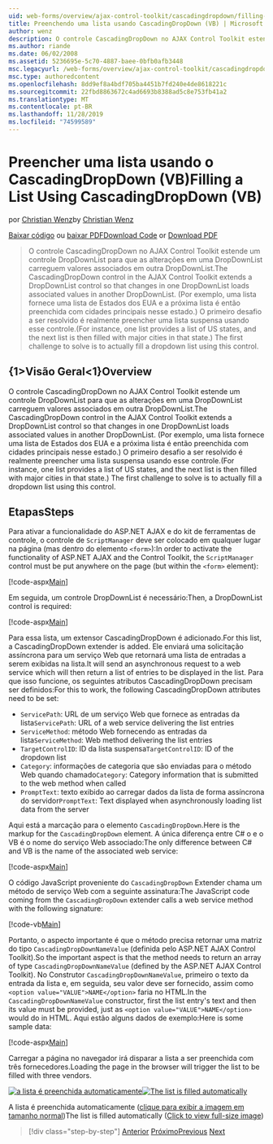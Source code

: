 ```yaml
---
uid: web-forms/overview/ajax-control-toolkit/cascadingdropdown/filling-a-list-using-cascadingdropdown-vb
title: Preenchendo uma lista usando CascadingDropDown (VB) | Microsoft Docs
author: wenz
description: O controle CascadingDropDown no AJAX Control Toolkit estende um controle DropDownList para que as alterações em uma DropDownList carreguem valores associados em anoth...
ms.author: riande
ms.date: 06/02/2008
ms.assetid: 5236695e-5c70-4887-baee-0bfb0afb3448
msc.legacyurl: /web-forms/overview/ajax-control-toolkit/cascadingdropdown/filling-a-list-using-cascadingdropdown-vb
msc.type: authoredcontent
ms.openlocfilehash: 8dd9ef8a4bdf705ba4451b7fd240e4de8618221c
ms.sourcegitcommit: 22fbd8863672c4ad6693b8388ad5c8e753fb41a2
ms.translationtype: MT
ms.contentlocale: pt-BR
ms.lasthandoff: 11/28/2019
ms.locfileid: "74599589"
---
```

# <a name="filling-a-list-using-cascadingdropdown-vb"></a><span data-ttu-id="8475b-103">Preencher uma lista usando o CascadingDropDown (VB)</span><span class="sxs-lookup"><span data-stu-id="8475b-103">Filling a List Using CascadingDropDown (VB)</span></span>

<span data-ttu-id="8475b-104">por [Christian Wenz](https://github.com/wenz)</span><span class="sxs-lookup"><span data-stu-id="8475b-104">by [Christian Wenz](https://github.com/wenz)</span></span>

<span data-ttu-id="8475b-105">[Baixar código](https://download.microsoft.com/download/9/0/7/907760b1-2c60-4f81-aeb6-ca416a573b0d/cascadingdropdown0.vb.zip) ou [baixar PDF](https://download.microsoft.com/download/2/d/c/2dc10e34-6983-41d4-9c08-f78f5387d32b/cascadingdropdown0VB.pdf)</span><span class="sxs-lookup"><span data-stu-id="8475b-105">[Download Code](https://download.microsoft.com/download/9/0/7/907760b1-2c60-4f81-aeb6-ca416a573b0d/cascadingdropdown0.vb.zip) or [Download PDF](https://download.microsoft.com/download/2/d/c/2dc10e34-6983-41d4-9c08-f78f5387d32b/cascadingdropdown0VB.pdf)</span></span>

> <span data-ttu-id="8475b-106">O controle CascadingDropDown no AJAX Control Toolkit estende um controle DropDownList para que as alterações em uma DropDownList carreguem valores associados em outra DropDownList.</span><span class="sxs-lookup"><span data-stu-id="8475b-106">The CascadingDropDown control in the AJAX Control Toolkit extends a DropDownList control so that changes in one DropDownList loads associated values in another DropDownList.</span></span> <span data-ttu-id="8475b-107">(Por exemplo, uma lista fornece uma lista de Estados dos EUA e a próxima lista é então preenchida com cidades principais nesse estado.) O primeiro desafio a ser resolvido é realmente preencher uma lista suspensa usando esse controle.</span><span class="sxs-lookup"><span data-stu-id="8475b-107">(For instance, one list provides a list of US states, and the next list is then filled with major cities in that state.) The first challenge to solve is to actually fill a dropdown list using this control.</span></span>

## <a name="overview"></a><span data-ttu-id="8475b-108">{1&gt;Visão Geral&lt;1}</span><span class="sxs-lookup"><span data-stu-id="8475b-108">Overview</span></span>

<span data-ttu-id="8475b-109">O controle CascadingDropDown no AJAX Control Toolkit estende um controle DropDownList para que as alterações em uma DropDownList carreguem valores associados em outra DropDownList.</span><span class="sxs-lookup"><span data-stu-id="8475b-109">The CascadingDropDown control in the AJAX Control Toolkit extends a DropDownList control so that changes in one DropDownList loads associated values in another DropDownList.</span></span> <span data-ttu-id="8475b-110">(Por exemplo, uma lista fornece uma lista de Estados dos EUA e a próxima lista é então preenchida com cidades principais nesse estado.) O primeiro desafio a ser resolvido é realmente preencher uma lista suspensa usando esse controle.</span><span class="sxs-lookup"><span data-stu-id="8475b-110">(For instance, one list provides a list of US states, and the next list is then filled with major cities in that state.) The first challenge to solve is to actually fill a dropdown list using this control.</span></span>

## <a name="steps"></a><span data-ttu-id="8475b-111">Etapas</span><span class="sxs-lookup"><span data-stu-id="8475b-111">Steps</span></span>

<span data-ttu-id="8475b-112">Para ativar a funcionalidade do ASP.NET AJAX e do kit de ferramentas de controle, o controle de `ScriptManager` deve ser colocado em qualquer lugar na página (mas dentro do elemento `<form>`):</span><span class="sxs-lookup"><span data-stu-id="8475b-112">In order to activate the functionality of ASP.NET AJAX and the Control Toolkit, the `ScriptManager` control must be put anywhere on the page (but within the `<form>` element):</span></span>

[!code-aspx[Main](filling-a-list-using-cascadingdropdown-vb/samples/sample1.aspx)]

<span data-ttu-id="8475b-113">Em seguida, um controle DropDownList é necessário:</span><span class="sxs-lookup"><span data-stu-id="8475b-113">Then, a DropDownList control is required:</span></span>

[!code-aspx[Main](filling-a-list-using-cascadingdropdown-vb/samples/sample2.aspx)]

<span data-ttu-id="8475b-114">Para essa lista, um extensor CascadingDropDown é adicionado.</span><span class="sxs-lookup"><span data-stu-id="8475b-114">For this list, a CascadingDropDown extender is added.</span></span> <span data-ttu-id="8475b-115">Ele enviará uma solicitação assíncrona para um serviço Web que retornará uma lista de entradas a serem exibidas na lista.</span><span class="sxs-lookup"><span data-stu-id="8475b-115">It will send an asynchronous request to a web service which will then return a list of entries to be displayed in the list.</span></span> <span data-ttu-id="8475b-116">Para que isso funcione, os seguintes atributos CascadingDropDown precisam ser definidos:</span><span class="sxs-lookup"><span data-stu-id="8475b-116">For this to work, the following CascadingDropDown attributes need to be set:</span></span>

- <span data-ttu-id="8475b-117">`ServicePath`: URL de um serviço Web que fornece as entradas da lista</span><span class="sxs-lookup"><span data-stu-id="8475b-117">`ServicePath`: URL of a web service delivering the list entries</span></span>
- <span data-ttu-id="8475b-118">`ServiceMethod`: método Web fornecendo as entradas da lista</span><span class="sxs-lookup"><span data-stu-id="8475b-118">`ServiceMethod`: Web method delivering the list entries</span></span>
- <span data-ttu-id="8475b-119">`TargetControlID`: ID da lista suspensa</span><span class="sxs-lookup"><span data-stu-id="8475b-119">`TargetControlID`: ID of the dropdown list</span></span>
- <span data-ttu-id="8475b-120">`Category`: informações de categoria que são enviadas para o método Web quando chamado</span><span class="sxs-lookup"><span data-stu-id="8475b-120">`Category`: Category information that is submitted to the web method when called</span></span>
- <span data-ttu-id="8475b-121">`PromptText`: texto exibido ao carregar dados da lista de forma assíncrona do servidor</span><span class="sxs-lookup"><span data-stu-id="8475b-121">`PromptText`: Text displayed when asynchronously loading list data from the server</span></span>

<span data-ttu-id="8475b-122">Aqui está a marcação para o elemento `CascadingDropDown`.</span><span class="sxs-lookup"><span data-stu-id="8475b-122">Here is the markup for the `CascadingDropDown` element.</span></span> <span data-ttu-id="8475b-123">A única diferença entre C# o e o VB é o nome do serviço Web associado:</span><span class="sxs-lookup"><span data-stu-id="8475b-123">The only difference between C# and VB is the name of the associated web service:</span></span>

[!code-aspx[Main](filling-a-list-using-cascadingdropdown-vb/samples/sample3.aspx)]

<span data-ttu-id="8475b-124">O código JavaScript proveniente do `CascadingDropDown` Extender chama um método de serviço Web com a seguinte assinatura:</span><span class="sxs-lookup"><span data-stu-id="8475b-124">The JavaScript code coming from the `CascadingDropDown` extender calls a web service method with the following signature:</span></span>

[!code-vb[Main](filling-a-list-using-cascadingdropdown-vb/samples/sample4.vb)]

<span data-ttu-id="8475b-125">Portanto, o aspecto importante é que o método precisa retornar uma matriz do tipo `CascadingDropDownNameValue` (definida pelo ASP.NET AJAX Control Toolkit).</span><span class="sxs-lookup"><span data-stu-id="8475b-125">So the important aspect is that the method needs to return an array of type `CascadingDropDownNameValue` (defined by the ASP.NET AJAX Control Toolkit).</span></span> <span data-ttu-id="8475b-126">No Construtor `CascadingDropDownNameValue`, primeiro o texto da entrada da lista e, em seguida, seu valor deve ser fornecido, assim como `<option value="VALUE">NAME</option>` faria no HTML.</span><span class="sxs-lookup"><span data-stu-id="8475b-126">In the `CascadingDropDownNameValue` constructor, first the list entry's text and then its value must be provided, just as `<option value="VALUE">NAME</option>` would do in HTML.</span></span> <span data-ttu-id="8475b-127">Aqui estão alguns dados de exemplo:</span><span class="sxs-lookup"><span data-stu-id="8475b-127">Here is some sample data:</span></span>

[!code-aspx[Main](filling-a-list-using-cascadingdropdown-vb/samples/sample5.aspx)]

<span data-ttu-id="8475b-128">Carregar a página no navegador irá disparar a lista a ser preenchida com três fornecedores.</span><span class="sxs-lookup"><span data-stu-id="8475b-128">Loading the page in the browser will trigger the list to be filled with three vendors.</span></span>

<span data-ttu-id="8475b-129">[![a lista é preenchida automaticamente](filling-a-list-using-cascadingdropdown-vb/_static/image2.png)](filling-a-list-using-cascadingdropdown-vb/_static/image1.png)</span><span class="sxs-lookup"><span data-stu-id="8475b-129">[![The list is filled automatically](filling-a-list-using-cascadingdropdown-vb/_static/image2.png)](filling-a-list-using-cascadingdropdown-vb/_static/image1.png)</span></span>

<span data-ttu-id="8475b-130">A lista é preenchida automaticamente ([clique para exibir a imagem em tamanho normal](filling-a-list-using-cascadingdropdown-vb/_static/image3.png))</span><span class="sxs-lookup"><span data-stu-id="8475b-130">The list is filled automatically ([Click to view full-size image](filling-a-list-using-cascadingdropdown-vb/_static/image3.png))</span></span>

> [!div class="step-by-step"]
> <span data-ttu-id="8475b-131">[Anterior](using-auto-postback-with-cascadingdropdown-cs.md)
> [Próximo](using-cascadingdropdown-with-a-database-vb.md)</span><span class="sxs-lookup"><span data-stu-id="8475b-131">[Previous](using-auto-postback-with-cascadingdropdown-cs.md)
[Next](using-cascadingdropdown-with-a-database-vb.md)</span></span>
